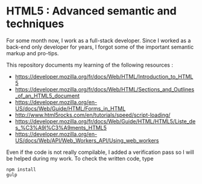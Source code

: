 # HTML5 : Advanced semantic and techniques

For some month now, I work as a full-stack developer. Since I worked as a back-end only developer for years, I forgot some of the important semantic markup and pro-tips.

This repository documents my learning of the following resources : 

* https://developer.mozilla.org/fr/docs/Web/HTML/Introduction_to_HTML5
* https://developer.mozilla.org/fr/docs/Web/HTML/Sections_and_Outlines_of_an_HTML5_document
* https://developer.mozilla.org/en-US/docs/Web/Guide/HTML/Forms_in_HTML
* http://www.html5rocks.com/en/tutorials/speed/script-loading/
* https://developer.mozilla.org/fr/docs/Web/Guide/HTML/HTML5/Liste_des_%C3%A9l%C3%A9ments_HTML5
* https://developer.mozilla.org/en-US/docs/Web/API/Web_Workers_API/Using_web_workers

Even if the code is not really compilable, I added a verification pass so I will be helped during my work. To check the written code, type 

	npm install
	gulp
